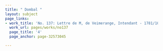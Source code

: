 ```yaml
---
title: " Dombal "
layout: subject
page_links:
- work_title: 'No. 137: Lettre de M, de Veimerange, Intendant - 1781/10/06'
  work_url: pages/works/no137
  page_title: '4'
  page_anchor: page-32573045

---
```

